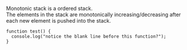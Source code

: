 Monotonic stack is a ordered stack. 
<br>The elements in the stack are monotonically increasing/decreasing after each new element is pushed into the stack.

```
function test() {
  console.log("notice the blank line before this function?");
}
```

